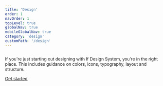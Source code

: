 ```yaml
---
title: 'Design'
order: 1
navOrder: 1
topLevel: true
globalNav: true
mobileGlobalNav: true
category: 'design'
customPath: '/design'
---
```


<div class="if text layout column left">
<p class="if text lead">
If you're just starting out designing with If Design System, you're in the right place. This includes guidance on colors, icons, typography, layout and structure.
</p>
<a href="/design/getting-started" class="if button primary">Get started</a>
</div>
